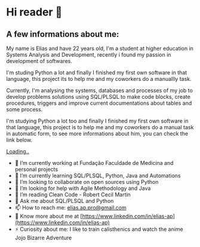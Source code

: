 # Hi reader 👋
## A few informations about me:<br>
<p>My name is Elias and have 22 years old, I'm a student at higher education in Systems Analysis and Development, recently i found my passion in development of softwares.</p>
<p>I'm studing Python a lot and finally I finished my first own software in that language, this project its to help me and my coworkers do a manuallly task.</p>
<p>Currently, I'm analysing the systems, databases and processes of my job to develop problems solutions using SQL/PLSQL to make code blocks, create procedures, triggers and improve current documentations about tables and some process.</p>
<p>I'm studying Python a lot too and finally I finished my first own software in that language, this project is to help me and my coworkers do a manual task in automatic form, to see more informations about him, you can check the link below.</p>

<a href="">Loading..</a>

- 🔭 I’m currently working at Fundação Faculdade de Medicina and personal projects
- 🌱 I’m currently learning SQL/PLSQL, Python, Java and Automations 
- 👯 I’m looking to collaborate on open sources using Python
- 🤔 I’m looking for help with Agile Methodology and Java
- 📖 I’m reading Clean Code - Robert Cecil Martin
- 💬 Ask me about SQL/PLSQL and Python
- 📫 How to reach me: elias.ap.pro@gmail.com
- 📄 Know more about me at [https://www.linkedin.com/in/elias-ap](https://www.linkedin.com/in/elias-ap)
- ⚡ Curiosity about me: I like to train calisthenics and watch the anime Jojo Bizarre Adventure

